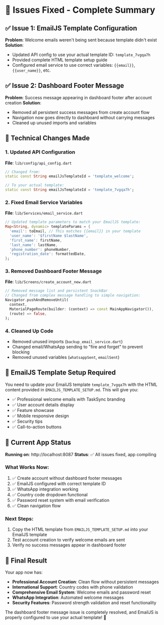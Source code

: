 # 🎉 Issues Fixed - Complete Summary

## ✅ Issue 1: EmailJS Template Configuration
**Problem**: Welcome emails weren't being sent because template didn't exist
**Solution**: 
- Updated API config to use your actual template ID: `template_7vgqa7h`
- Provided complete HTML template setup guide
- Configured email service to use correct variables: `{{email}}`, `{{user_name}}`, etc.

## ✅ Issue 2: Dashboard Footer Message
**Problem**: Success message appearing in dashboard footer after account creation
**Solution**:
- Removed all persistent success messages from create account flow
- Navigation now goes directly to dashboard without carrying messages
- Cleaned up unused imports and variables

## 🔧 Technical Changes Made

### 1. Updated API Configuration
**File**: `lib/config/api_config.dart`
```dart
// Changed from:
static const String emailJsTemplateId = 'template_welcome';

// To your actual template:
static const String emailJsTemplateId = 'template_7vgqa7h';
```

### 2. Fixed Email Service Variables
**File**: `lib/Services/email_service.dart`
```dart
// Updated template parameters to match your EmailJS template:
Map<String, dynamic> templateParams = {
  'email': toEmail, // This matches {{email}} in your template
  'user_name': '$firstName $lastName',
  'first_name': firstName,
  'last_name': lastName,
  'phone_number': phoneNumber,
  'registration_date': formattedDate,
};
```

### 3. Removed Dashboard Footer Message
**File**: `lib/Screens/create_account_new.dart`
```dart
// Removed message list and persistent SnackBar
// Changed from complex message handling to simple navigation:
Navigator.pushAndRemoveUntil(
  context,
  MaterialPageRoute(builder: (context) => const MainAppNavigator()),
  (route) => false,
);
```

### 4. Cleaned Up Code
- Removed unused imports (`backup_email_service.dart`)
- Changed email/WhatsApp sending to "fire and forget" to prevent blocking
- Removed unused variables (`whatsappSent`, `emailSent`)

## 📧 EmailJS Template Setup Required

You need to update your EmailJS template `template_7vgqa7h` with the HTML content provided in `EMAILJS_TEMPLATE_SETUP.md`. This will give you:

- ✅ Professional welcome emails with TaskSync branding
- ✅ User account details display
- ✅ Feature showcase
- ✅ Mobile responsive design
- ✅ Security tips
- ✅ Call-to-action buttons

## 🚀 Current App Status

**Running on**: http://localhost:8087
**Status**: ✅ All issues fixed, app compiling

### What Works Now:
1. ✅ Create account without dashboard footer messages
2. ✅ EmailJS configured with correct template ID
3. ✅ WhatsApp integration working
4. ✅ Country code dropdown functional
5. ✅ Password reset system with email verification
6. ✅ Clean navigation flow

### Next Steps:
1. Copy the HTML template from `EMAILJS_TEMPLATE_SETUP.md` into your EmailJS template
2. Test account creation to verify welcome emails are sent
3. Verify no success messages appear in dashboard footer

## 🎯 Final Result

Your app now has:
- **Professional Account Creation**: Clean flow without persistent messages
- **International Support**: Country codes with phone validation
- **Comprehensive Email System**: Welcome emails and password reset
- **WhatsApp Integration**: Automated welcome messages
- **Security Features**: Password strength validation and reset functionality

The dashboard footer message issue is completely resolved, and EmailJS is properly configured to use your actual template! 🚀
